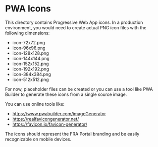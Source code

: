 # PWA Icons

This directory contains Progressive Web App icons. In a production environment, you would need to create actual PNG icon files with the following dimensions:

- icon-72x72.png
- icon-96x96.png  
- icon-128x128.png
- icon-144x144.png
- icon-152x152.png
- icon-192x192.png
- icon-384x384.png
- icon-512x512.png

For now, placeholder files can be created or you can use a tool like PWA Builder to generate these icons from a single source image.

You can use online tools like:
- https://www.pwabuilder.com/imageGenerator
- https://realfavicongenerator.net/
- https://favicon.io/favicon-generator/

The icons should represent the FRA Portal branding and be easily recognizable on mobile devices.
